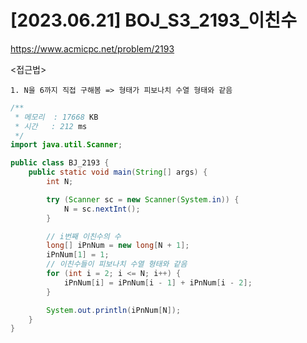 #   [2023.06.21] BOJ_S3_2193_이친수
https://www.acmicpc.net/problem/2193

<접근법>

```
1. N을 6까지 직접 구해봄 => 형태가 피보나치 수열 형태와 같음
```




```java
/**
 * 메모리  : 17668 KB
 * 시간   : 212 ms
 */
import java.util.Scanner;

public class BJ_2193 {
    public static void main(String[] args) {
        int N;

        try (Scanner sc = new Scanner(System.in)) {
            N = sc.nextInt();
        }

        // i번째 이친수의 수
        long[] iPnNum = new long[N + 1];
        iPnNum[1] = 1;
        // 이친수들이 피보나치 수열 형태와 같음
        for (int i = 2; i <= N; i++) {
            iPnNum[i] = iPnNum[i - 1] + iPnNum[i - 2];
        }

        System.out.println(iPnNum[N]);
    }
}
```